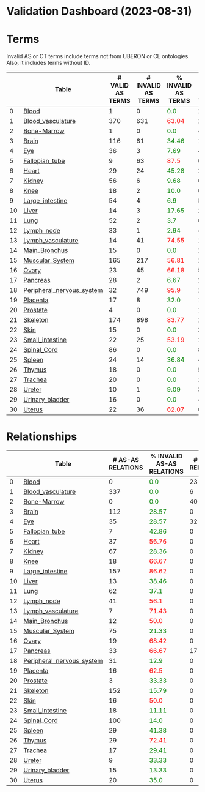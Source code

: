 
Validation Dashboard (2023-08-31)
=================================

# Terms


Invalid AS or CT terms include terms not from UBERON or CL ontologies. Also, it includes terms without ID.

|    | Table                                                            |   # VALID AS TERMS |   # INVALID AS TERMS | % INVALID AS TERMS               |   # VALID CT TERMS |   # INVALID CT TERMS | % INVALID CT TERMS               | % INVALID TERMS                  |
|----|------------------------------------------------------------------|--------------------|----------------------|----------------------------------|--------------------|----------------------|----------------------------------|----------------------------------|
|  0 | [Blood](Blood/README.md)                                         |                  1 |                    0 | <font color='green'>0.0</font>   |                 29 |                    0 | <font color='green'>0.0</font>   | <font color='green'>0.0</font>   |
|  1 | [Blood_vasculature](Blood_vasculature/README.md)                 |                370 |                  631 | <font color='red'>63.04</font>   |                 10 |                    0 | <font color='green'>0.0</font>   | <font color='green'>43.13</font> |
|  2 | [Bone-Marrow](Bone-Marrow/README.md)                             |                  1 |                    0 | <font color='green'>0.0</font>   |                 45 |                    2 | <font color='green'>4.26</font>  | <font color='green'>4.17</font>  |
|  3 | [Brain](Brain/README.md)                                         |                116 |                   61 | <font color='green'>34.46</font> |                163 |                  463 | <font color='red'>73.96</font>   | <font color='red'>64.77</font>   |
|  4 | [Eye](Eye/README.md)                                             |                 36 |                    3 | <font color='green'>7.69</font>  |                 47 |                    8 | <font color='green'>14.55</font> | <font color='green'>11.7</font>  |
|  5 | [Fallopian_tube](Fallopian_tube/README.md)                       |                  9 |                   63 | <font color='red'>87.5</font>    |                  0 |                   18 | <font color='red'>100.0</font>   | <font color='red'>90.0</font>    |
|  6 | [Heart](Heart/README.md)                                         |                 29 |                   24 | <font color='green'>45.28</font> |                 27 |                    1 | <font color='green'>3.57</font>  | <font color='green'>24.27</font> |
|  7 | [Kidney](Kidney/README.md)                                       |                 56 |                    6 | <font color='green'>9.68</font>  |                 65 |                    3 | <font color='green'>4.41</font>  | <font color='green'>6.92</font>  |
|  8 | [Knee](Knee/README.md)                                           |                 18 |                    2 | <font color='green'>10.0</font>  |                  0 |                    5 | <font color='red'>100.0</font>   | <font color='green'>25.93</font> |
|  9 | [Large_intestine](Large_intestine/README.md)                     |                 54 |                    4 | <font color='green'>6.9</font>   |                 55 |                    3 | <font color='green'>5.17</font>  | <font color='green'>5.98</font>  |
| 10 | [Liver](Liver/README.md)                                         |                 14 |                    3 | <font color='green'>17.65</font> |                 25 |                    5 | <font color='green'>16.67</font> | <font color='green'>17.02</font> |
| 11 | [Lung](Lung/README.md)                                           |                 52 |                    2 | <font color='green'>3.7</font>   |                 65 |                   11 | <font color='green'>14.47</font> | <font color='green'>9.85</font>  |
| 12 | [Lymph_node](Lymph_node/README.md)                               |                 33 |                    1 | <font color='green'>2.94</font>  |                 45 |                    0 | <font color='green'>0.0</font>   | <font color='green'>1.27</font>  |
| 13 | [Lymph_vasculature](Lymph_vasculature/README.md)                 |                 14 |                   41 | <font color='red'>74.55</font>   |                  1 |                    0 | <font color='green'>0.0</font>   | <font color='red'>51.9</font>    |
| 14 | [Main_Bronchus](Main_Bronchus/README.md)                         |                 15 |                    0 | <font color='green'>0.0</font>   |                 16 |                    3 | <font color='green'>15.79</font> | <font color='green'>8.82</font>  |
| 15 | [Muscular_System](Muscular_System/README.md)                     |                165 |                  217 | <font color='red'>56.81</font>   |                  1 |                    0 | <font color='green'>0.0</font>   | <font color='red'>56.66</font>   |
| 16 | [Ovary](Ovary/README.md)                                         |                 23 |                   45 | <font color='red'>66.18</font>   |                  5 |                   11 | <font color='red'>68.75</font>   | <font color='red'>59.57</font>   |
| 17 | [Pancreas](Pancreas/README.md)                                   |                 28 |                    2 | <font color='green'>6.67</font>  |                 27 |                    8 | <font color='green'>22.86</font> | <font color='green'>14.93</font> |
| 18 | [Peripheral_nervous_system](Peripheral_nervous_system/README.md) |                 32 |                  749 | <font color='red'>95.9</font>    |                  1 |                    0 | <font color='green'>0.0</font>   | <font color='green'>48.92</font> |
| 19 | [Placenta](Placenta/README.md)                                   |                 17 |                    8 | <font color='green'>32.0</font>  |                 19 |                    3 | <font color='green'>13.64</font> | <font color='green'>23.4</font>  |
| 20 | [Prostate](Prostate/README.md)                                   |                  4 |                    0 | <font color='green'>0.0</font>   |                 11 |                    2 | <font color='green'>15.38</font> | <font color='green'>11.76</font> |
| 21 | [Skeleton](Skeleton/README.md)                                   |                174 |                  898 | <font color='red'>83.77</font>   |                  1 |                    0 | <font color='green'>0.0</font>   | <font color='red'>83.69</font>   |
| 22 | [Skin](Skin/README.md)                                           |                 15 |                    0 | <font color='green'>0.0</font>   |                 33 |                    3 | <font color='green'>8.33</font>  | <font color='green'>5.88</font>  |
| 23 | [Small_intestine](Small_intestine/README.md)                     |                 22 |                   25 | <font color='red'>53.19</font>   |                 24 |                   10 | <font color='green'>29.41</font> | <font color='green'>39.33</font> |
| 24 | [Spinal_Cord](Spinal_Cord/README.md)                             |                 86 |                    0 | <font color='green'>0.0</font>   |                  8 |                    0 | <font color='green'>0.0</font>   | <font color='green'>0.0</font>   |
| 25 | [Spleen](Spleen/README.md)                                       |                 24 |                   14 | <font color='green'>36.84</font> |                 46 |                   15 | <font color='green'>24.59</font> | <font color='green'>29.0</font>  |
| 26 | [Thymus](Thymus/README.md)                                       |                 18 |                    0 | <font color='green'>0.0</font>   |                 50 |                    0 | <font color='green'>0.0</font>   | <font color='green'>0.0</font>   |
| 27 | [Trachea](Trachea/README.md)                                     |                 20 |                    0 | <font color='green'>0.0</font>   |                 16 |                    1 | <font color='green'>5.88</font>  | <font color='green'>2.7</font>   |
| 28 | [Ureter](Ureter/README.md)                                       |                 10 |                    1 | <font color='green'>9.09</font>  |                  3 |                   11 | <font color='red'>78.57</font>   | <font color='green'>48.0</font>  |
| 29 | [Urinary_bladder](Urinary_bladder/README.md)                     |                 16 |                    0 | <font color='green'>0.0</font>   |                  4 |                   11 | <font color='red'>73.33</font>   | <font color='green'>35.48</font> |
| 30 | [Uterus](Uterus/README.md)                                       |                 22 |                   36 | <font color='red'>62.07</font>   |                  0 |                   18 | <font color='red'>100.0</font>   | <font color='red'>66.67</font>   |




# Relationships


|    | Table                                                            |   # AS-AS RELATIONS | % INVALID AS-AS RELATIONS        |   # CT-CT RELATIONS | % INVALID CT-CT RELATIONS        |   # CT-AS RELATIONS | % INVALID CT-AS RELATIONS        |
|----|------------------------------------------------------------------|---------------------|----------------------------------|---------------------|----------------------------------|---------------------|----------------------------------|
|  0 | [Blood](Blood/README.md)                                         |                   0 | <font color='green'>0.0</font>   |                  23 | <font color='green'>26.09</font> |                  23 | <font color='red'>100.0</font>   |
|  1 | [Blood_vasculature](Blood_vasculature/README.md)                 |                 337 | <font color='green'>0.0</font>   |                   6 | <font color='green'>33.33</font> |                1136 | <font color='red'>66.55</font>   |
|  2 | [Bone-Marrow](Bone-Marrow/README.md)                             |                   0 | <font color='green'>0.0</font>   |                  40 | <font color='green'>37.5</font>  |                  42 | <font color='red'>95.24</font>   |
|  3 | [Brain](Brain/README.md)                                         |                 112 | <font color='green'>28.57</font> |                   0 | <font color='green'>0.0</font>   |                 203 | <font color='green'>19.7</font>  |
|  4 | [Eye](Eye/README.md)                                             |                  35 | <font color='green'>28.57</font> |                  32 | <font color='green'>12.5</font>  |                  43 | <font color='green'>41.86</font> |
|  5 | [Fallopian_tube](Fallopian_tube/README.md)                       |                   7 | <font color='green'>42.86</font> |                   0 | <font color='green'>0.0</font>   |                   0 | <font color='green'>0.0</font>   |
|  6 | [Heart](Heart/README.md)                                         |                  37 | <font color='red'>56.76</font>   |                   0 | <font color='green'>0.0</font>   |                 137 | <font color='red'>86.86</font>   |
|  7 | [Kidney](Kidney/README.md)                                       |                  67 | <font color='green'>28.36</font> |                   0 | <font color='green'>0.0</font>   |                  67 | <font color='green'>28.36</font> |
|  8 | [Knee](Knee/README.md)                                           |                  18 | <font color='red'>66.67</font>   |                   0 | <font color='green'>0.0</font>   |                   0 | <font color='green'>0.0</font>   |
|  9 | [Large_intestine](Large_intestine/README.md)                     |                 157 | <font color='red'>86.62</font>   |                   0 | <font color='green'>0.0</font>   |                 152 | <font color='red'>83.55</font>   |
| 10 | [Liver](Liver/README.md)                                         |                  13 | <font color='green'>38.46</font> |                   0 | <font color='green'>0.0</font>   |                  26 | <font color='red'>84.62</font>   |
| 11 | [Lung](Lung/README.md)                                           |                  62 | <font color='green'>37.1</font>  |                   0 | <font color='green'>0.0</font>   |                  86 | <font color='green'>25.58</font> |
| 12 | [Lymph_node](Lymph_node/README.md)                               |                  41 | <font color='red'>56.1</font>    |                   0 | <font color='green'>0.0</font>   |                  82 | <font color='red'>79.27</font>   |
| 13 | [Lymph_vasculature](Lymph_vasculature/README.md)                 |                   7 | <font color='red'>71.43</font>   |                   0 | <font color='green'>0.0</font>   |                  14 | <font color='red'>92.86</font>   |
| 14 | [Main_Bronchus](Main_Bronchus/README.md)                         |                  12 | <font color='red'>50.0</font>    |                   0 | <font color='green'>0.0</font>   |                  18 | <font color='red'>88.89</font>   |
| 15 | [Muscular_System](Muscular_System/README.md)                     |                  75 | <font color='green'>21.33</font> |                   0 | <font color='green'>0.0</font>   |                 165 | <font color='green'>15.76</font> |
| 16 | [Ovary](Ovary/README.md)                                         |                  19 | <font color='red'>68.42</font>   |                   0 | <font color='green'>0.0</font>   |                  12 | <font color='red'>83.33</font>   |
| 17 | [Pancreas](Pancreas/README.md)                                   |                  33 | <font color='red'>66.67</font>   |                  17 | <font color='green'>41.18</font> |                  28 | <font color='red'>82.14</font>   |
| 18 | [Peripheral_nervous_system](Peripheral_nervous_system/README.md) |                  31 | <font color='green'>12.9</font>  |                   0 | <font color='green'>0.0</font>   |                  30 | <font color='red'>83.33</font>   |
| 19 | [Placenta](Placenta/README.md)                                   |                  16 | <font color='red'>62.5</font>    |                   0 | <font color='green'>0.0</font>   |                  29 | <font color='red'>72.41</font>   |
| 20 | [Prostate](Prostate/README.md)                                   |                   3 | <font color='green'>33.33</font> |                   0 | <font color='green'>0.0</font>   |                  11 | <font color='red'>72.73</font>   |
| 21 | [Skeleton](Skeleton/README.md)                                   |                 152 | <font color='green'>15.79</font> |                   0 | <font color='green'>0.0</font>   |                 174 | <font color='red'>95.98</font>   |
| 22 | [Skin](Skin/README.md)                                           |                  16 | <font color='red'>50.0</font>    |                   0 | <font color='green'>0.0</font>   |                  51 | <font color='red'>82.35</font>   |
| 23 | [Small_intestine](Small_intestine/README.md)                     |                  18 | <font color='green'>11.11</font> |                   0 | <font color='green'>0.0</font>   |                  50 | <font color='red'>88.0</font>    |
| 24 | [Spinal_Cord](Spinal_Cord/README.md)                             |                 100 | <font color='green'>14.0</font>  |                   0 | <font color='green'>0.0</font>   |                  22 | <font color='red'>86.36</font>   |
| 25 | [Spleen](Spleen/README.md)                                       |                  29 | <font color='green'>41.38</font> |                   0 | <font color='green'>0.0</font>   |                  95 | <font color='red'>92.63</font>   |
| 26 | [Thymus](Thymus/README.md)                                       |                  29 | <font color='red'>72.41</font>   |                   0 | <font color='green'>0.0</font>   |                  64 | <font color='red'>73.44</font>   |
| 27 | [Trachea](Trachea/README.md)                                     |                  17 | <font color='green'>29.41</font> |                   0 | <font color='green'>0.0</font>   |                  18 | <font color='red'>83.33</font>   |
| 28 | [Ureter](Ureter/README.md)                                       |                   9 | <font color='green'>33.33</font> |                   0 | <font color='green'>0.0</font>   |                   3 | <font color='red'>100.0</font>   |
| 29 | [Urinary_bladder](Urinary_bladder/README.md)                     |                  15 | <font color='green'>13.33</font> |                   0 | <font color='green'>0.0</font>   |                   5 | <font color='red'>80.0</font>    |
| 30 | [Uterus](Uterus/README.md)                                       |                  20 | <font color='green'>35.0</font>  |                   0 | <font color='green'>0.0</font>   |                   0 | <font color='green'>0.0</font>   |



